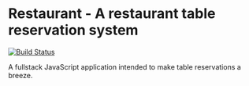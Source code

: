 # Restaurant - A restaurant table reservation system

[![Build Status](https://travis-ci.org/oskareriksson/restaurant.svg?branch=master)](https://travis-ci.org/oskareriksson/restaurant)

A fullstack JavaScript application intended to make table reservations a breeze.